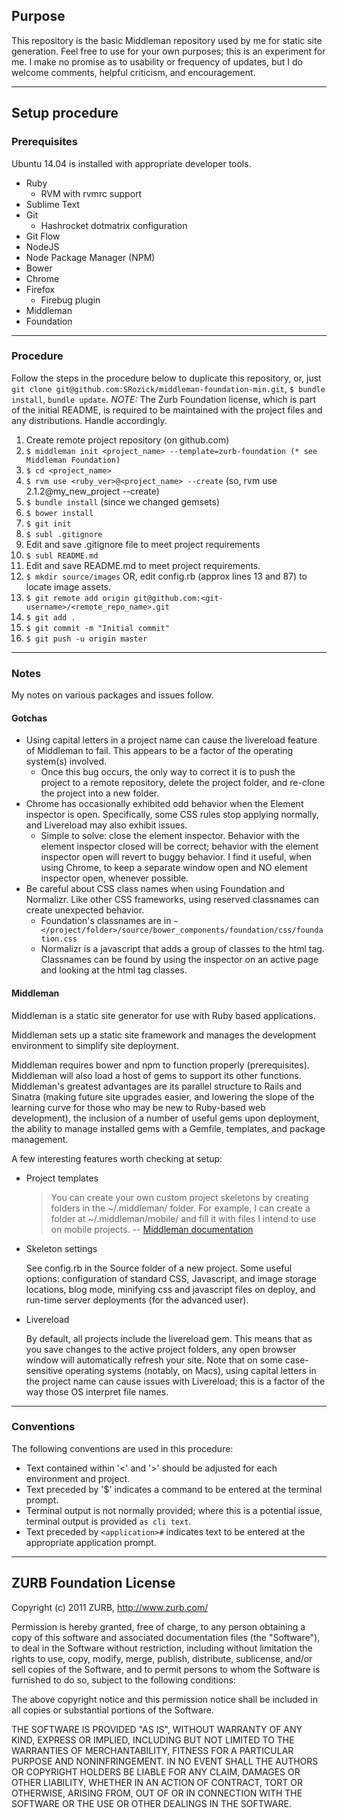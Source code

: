 ## Purpose ##
This repository is the basic Middleman repository used by me for static site
generation.  Feel free to use for your own purposes; this is an experiment for
me.  I make no promise as to usability or frequency of updates, but I do welcome
comments, helpful criticism, and encouragement.

***

## Setup procedure ##

### Prerequisites ###

Ubuntu 14.04 is installed with appropriate developer tools.
- Ruby
  - RVM with rvmrc support
- Sublime Text
- Git
  - Hashrocket dotmatrix configuration
- Git Flow
- NodeJS
- Node Package Manager (NPM)
- Bower
- Chrome
- Firefox
  - Firebug plugin
- Middleman
- Foundation

***

### Procedure ###

Follow the steps in the procedure below to duplicate this repository, or, just `git clone git@github.com:SRozick/middleman-foundation-min.git`, `$ bundle install`, `bundle update`.
  *NOTE:*  The Zurb Foundation license, which is part of the initial README, is required to be maintained with the project files and any distributions.  Handle accordingly.
  1. Create remote project repository (on github.com)
  1. `$ middleman init <project_name> --template=zurb-foundation (* see Middleman Foundation)`
  1. `$ cd <project_name>`
  1. `$ rvm use <ruby_ver>@<project_name> --create` (so, rvm use 2.1.2@my_new_project --create)
  1. `$ bundle install` (since we changed gemsets)
  1. `$ bower install`
  1. `$ git init`
  1. `$ subl .gitignore`
  1. Edit and save .gitignore file to meet project requirements
  1. `$ subl README.md`
  1. Edit and save README.md to meet project requirements.
  1. `$ mkdir source/images`
    OR, edit config.rb (approx lines 13 and 87) to locate image assets.
  1. `$ git remote add origin git@github.com:<git-username>/<remote_repo_name>.git`
  1. `$ git add .`
  1. `$ git commit -m "Initial commit"`
  1. `$ git push -u origin master`

***

### Notes ###

My notes on various packages and issues follow.

#### Gotchas ####

- Using capital letters in a project name can cause the livereload feature of Middleman to fail.  This appears to be a factor of the operating system(s) involved.
  - Once this bug occurs, the only way to correct it is to push the project to a remote repository, delete the project folder, and re-clone the project into a new folder.
- Chrome has occasionally exhibited odd behavior when the Element inspector is open.  Specifically, some CSS rules stop applying normally, and Livereload may also exhibit issues.
  - Simple to solve: close the element inspector.  Behavior with the element inspector closed will be correct; behavior with the element inspector open will revert to buggy behavior.  I find it useful, when using Chrome, to keep a separate window open and NO element inspector open, whenever possible.
- Be careful about CSS class names when using Foundation and Normalizr.  Like other CSS frameworks, using reserved classnames can create unexpected behavior.
  - Foundation's classnames are in `~</project/folder>/source/bower_components/foundation/css/foundation.css`
  - Normalizr is a javascript that adds a group of classes to the html tag.  Classnames can be found by using the inspector on an active page and looking at the html tag classes.

#### Middleman ####

Middleman is a static site generator for use with Ruby based applications.

Middleman sets up a static site framework and manages the development environment to simplify site deployment.

Middleman requires bower and npm to function properly (prerequisites).
Middleman will also load a host of gems to support its other functions.
Middleman's greatest advantages are its parallel structure to Rails and Sinatra (making future site upgrades easier, and lowering the slope of the learning curve for those who may be new to Ruby-based web development), the inclusion of a number of useful gems upon deployment, the ability to manage installed gems with a Gemfile, templates, and package management.

A few interesting features worth checking at setup:
- Project templates

  > You can create your own custom project skeletons by creating folders in the
  > ~/.middleman/ folder. For example, I can create a folder at ~/.middleman/mobile/
  > and fill it with files I intend to use on mobile projects.
   \-\- [Middleman documentation](http://middlemanapp.com/basics/gettingstarted "Middleman Documentation")

- Skeleton settings

  See config.rb in the Source folder of a new project.  Some useful options: configuration of standard CSS, Javascript, and image storage locations, blog mode, minifying css and javascript files on deploy, and run-time server deployments (for the advanced user).
- Livereload

  By default, all projects include the livereload gem.  This means that as you save changes to the active project folders, any open browser window will automatically refresh your site.
  Note that on some case-sensitive operating systems (notably, on Macs), using capital letters in the project name can cause issues with Livereload; this is a factor of the way those OS interpret file names.

***

### Conventions ###

The following conventions are used in this procedure:
- Text contained within '<' and '>' should be adjusted for each environment and project.
- Text preceded by '$' indicates a command to be entered at the terminal prompt.
- Terminal output is not normally provided; where this is a potential issue, terminal output is provided `as cli text`.
- Text preceded by `<application>#` indicates text to be entered at the appropriate application prompt.

***

## ZURB Foundation License ##

Copyright (c) 2011 ZURB, http://www.zurb.com/

Permission is hereby granted, free of charge, to any person obtaining
a copy of this software and associated documentation files (the
"Software"), to deal in the Software without restriction, including
without limitation the rights to use, copy, modify, merge, publish,
distribute, sublicense, and/or sell copies of the Software, and to
permit persons to whom the Software is furnished to do so, subject to
the following conditions:

The above copyright notice and this permission notice shall be
included in all copies or substantial portions of the Software.

THE SOFTWARE IS PROVIDED "AS IS", WITHOUT WARRANTY OF ANY KIND,
EXPRESS OR IMPLIED, INCLUDING BUT NOT LIMITED TO THE WARRANTIES OF
MERCHANTABILITY, FITNESS FOR A PARTICULAR PURPOSE AND
NONINFRINGEMENT. IN NO EVENT SHALL THE AUTHORS OR COPYRIGHT HOLDERS BE
LIABLE FOR ANY CLAIM, DAMAGES OR OTHER LIABILITY, WHETHER IN AN ACTION
OF CONTRACT, TORT OR OTHERWISE, ARISING FROM, OUT OF OR IN CONNECTION
WITH THE SOFTWARE OR THE USE OR OTHER DEALINGS IN THE SOFTWARE.
